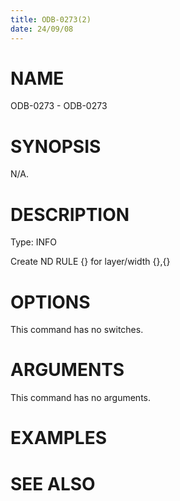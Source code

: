 ```yaml
---
title: ODB-0273(2)
date: 24/09/08
---
```


# NAME

ODB-0273 - ODB-0273

# SYNOPSIS

N/A.

# DESCRIPTION

Type: INFO

Create ND RULE {} for layer/width {},{}

# OPTIONS

This command has no switches.

# ARGUMENTS

This command has no arguments.

# EXAMPLES

# SEE ALSO
